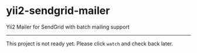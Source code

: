 # yii2-sendgrid-mailer
Yii2 Mailer for SendGrid with batch mailing support

---

This project is not ready yet. Please click `watch` and check back later.
